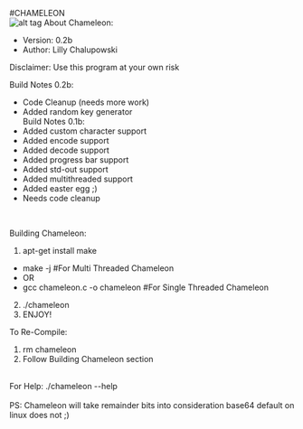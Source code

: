 #CHAMELEON<br />
![alt tag](https://raw.githubusercontent.com/lillypad/chameleon/master/chameleon.png)
About Chameleon:<br />
- Version: 0.2b<br />
- Author: Lilly Chalupowski<br />

Disclaimer: Use this program at your own risk<br />

Build Notes 0.2b:<br />
- Code Cleanup (needs more work)<br />
- Added random key generator<br />
Build Notes 0.1b:<br />
- Added custom character support<br />
- Added encode support<br />
- Added decode support<br />
- Added progress bar support<br />
- Added std-out support<br />
- Added multithreaded support<br />
- Added easter egg ;)<br />
- Needs code cleanup<br />
<br />

Building Chameleon:<br />
1. apt-get install make<br />
- make -j #For Multi Threaded Chameleon<br />
- OR<br />
- gcc chameleon.c -o chameleon #For Single Threaded Chameleon<br />
2. ./chameleon<br />
3. ENJOY!<br />

To Re-Compile: <br />
1. rm chameleon<br />
2. Follow Building Chameleon section<br />
<br />
For Help: ./chameleon --help<br />
<br />
PS: Chameleon will take remainder bits into consideration base64 default on linux does not ;)<br />
